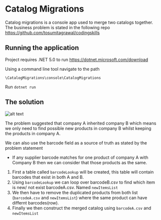# Catalog Migrations

Catalog migrations is a console app used to merge two catalogs together. The business problem is stated in the following repo https://github.com/tosumitagrawal/codingskills 

## Running the application

Project requires .NET 5.0 to run 
https://dotnet.microsoft.com/download

Using a command line tool navigate to the path
```
\CatalogMigrations\console\CatalogMigrations 
```
Run `dotnet run`

## The solution
![alt text](https://drive.google.com/uc?id=1EIg0OEIx1jz1414gqlHZ0yrxFuLtqRsO)

The problem suggested that company A inherited company B which means we only need to find possible new products in company B whilst keeping the products in company A.

We can also use the barcode field as a source of truth as stated by the problem statement

* If any supplier barcode matches for one product of company A with Company B then we can consider that those products as the same.


1. First a table called ```barcodeLookup``` will be created, this table will contain barcodes that exist in both A and B.
2. Using ```barcodeLookup``` we can loop over barcodeB.csv to find which item is new/ not exist barcodeA.csv. Named ```newItemsList``` 
3. We then have to remove the duplicated products from both list (```barcodeA.csv``` and ```newItemsList```) where the same product can have differnt barcodes(row).
4. Finally we then construct the merged catalog using ```barcodeA.csv``` and ```newItemsList```
